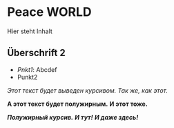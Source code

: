 Peace WORLD 
====================

Hier  steht Inhalt

##  Überschrift 2

* *Pnkt1*: Abcdef
* Punkt2


*Этот текст будет выведен курсивом.*
_Так же, как этот._

**А этот текст будет полужирным.**
__И этот тоже.__

***Полужирный курсив.***
**_И тут!_**
*__И даже здесь!__*